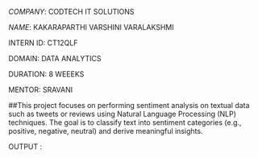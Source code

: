 *COMPANY*: CODTECH IT SOLUTIONS

*NAME*: KAKARAPARTHI VARSHINI VARALAKSHMI

INTERN ID: CT12QLF

DOMAIN: DATA ANALYTICS

DURATION: 8 WEEEKS

MENTOR: SRAVANI 

##This project focuses on performing sentiment analysis on textual data such as tweets or reviews using Natural Language Processing (NLP) techniques. The goal is to classify text into sentiment categories (e.g., positive, negative, neutral) and derive meaningful insights.

OUTPUT :
